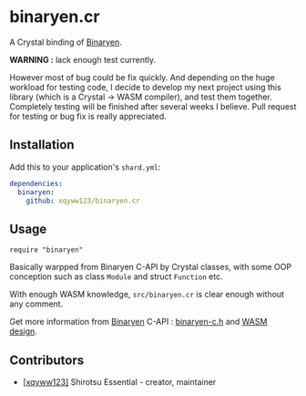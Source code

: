 # binaryen.cr

A Crystal binding of [Binaryen](https://github.com/WebAssembly/binaryen).

**WARNING :** lack enough test currently.

However most of bug could be fix quickly. And depending on the huge workload for testing code, I decide to develop my next project using this library (which is a Crystal -> WASM compiler), and test them together. Completely testing will be finished after several weeks I believe. Pull request for testing or bug fix is really appreciated.

## Installation

Add this to your application's `shard.yml`:

```yaml
dependencies:
  binaryen:
    github: xqyww123/binaryen.cr
```

## Usage

```crystal
require "binaryen"
```

Basically warpped from Binaryen C-API by Crystal classes, with some OOP conception such as class `Module` and struct `Function` etc.

With enough WASM knowledge, `src/binaryen.cr` is clear enough without any comment.

Get more information from [Binaryen](https://github.com/WebAssembly/binaryen) C-API : [binaryen-c.h](https://github.com/WebAssembly/binaryen/blob/master/src/binaryen-c.h) and [WASM design](https://github.com/WebAssembly/design).

## Contributors

- [[xqyww123]](https://github.com/xqyww123) Shirotsu Essential - creator, maintainer
